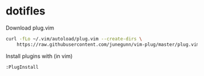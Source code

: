 # dotifles

Download plug.vim
```bash
curl -fLo ~/.vim/autoload/plug.vim --create-dirs \
    https://raw.githubusercontent.com/junegunn/vim-plug/master/plug.vim
```    
Install plugins with (in vim)
```
:PlugInstall
```
